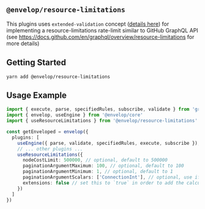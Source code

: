 ## `@envelop/resource-limitations`

This plugins uses `extended-validation` concept
([details here](https://github.com/graphql-hive/envelop/tree/main/packages/plugins/extended-validation#envelopextended-validation))
for implementing a resource-limitations rate-limit similar to GitHub GraphQL API (see
https://docs.github.com/en/graphql/overview/resource-limitations for more details)

## Getting Started

```
yarn add @envelop/resource-limitations
```

## Usage Example

```ts
import { execute, parse, specifiedRules, subscribe, validate } from 'graphql'
import { envelop, useEngine } from '@envelop/core'
import { useResourceLimitations } from '@envelop/resource-limitations'

const getEnveloped = envelop({
  plugins: [
    useEngine({ parse, validate, specifiedRules, execute, subscribe }),
    // ... other plugins ...
    useResourceLimitations({
      nodeCostLimit: 500000, // optional, default to 500000
      paginationArgumentMaximum: 100, // optional, default to 100
      paginationArgumentMinimum: 1, // optional, default to 1
      paginationArgumentScalars: ['ConnectionInt'], // optional, use if connections use a different scalar type as the argument instead of `Int`
      extensions: false // set this to `true` in order to add the calculated const to the response of queries
    })
  ]
})
```
